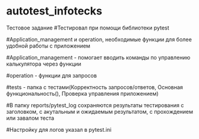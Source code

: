 # autotest_infotecks
Тестовое задание
#Тестировал при помощи библиотеки pytest

#Application_management и operation, необходимые функции для более удобной работы с приложением

#Application_management - помогает вводить команды по управлению калькулятора через функции

#operation - функции для запросов

#tests - папка с тестами(Корректность запросов/ответов, Основная функциональность(), Проверка управления приложением)

#В папку reports/pytest_log сохраняются результаты тестирования с заголовком, с акутальным и ожидаемым результатом, с прохождением или завалом теста

#Настройку для логов указал в pytest.ini
